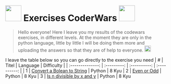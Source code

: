 # <img src="https://cdn3.emoji.gg/emojis/7611-lean.png" width="50"/> Exercises CoderWars <img src="https://cdn3.emoji.gg/emojis/7611-lean.png" width="50"/>

> Hello everyone!
> Here I leave you my results of the codewars exercises, in different levels.
> At the moment they are only in the python language, little by little I will be doing them more and uploading the answers so that they are of help to everyone. <img src="https://cdn3.emoji.gg/emojis/6967-kuromiarrowdown.png" width="20"/>

I leave the table below so you can go directly to the exercise you need
| # | Titel | Language | Difficulty |
| :--------------: | :---------: | :----------: | :----------: |
| 1 | [Convert a Bolean to String](https://github.com/izhanlaraagarcia/scripts-codewars/blob/main/codewars/KATAS%20Python/8%20Kyu/Convert%20a%20Boolean%20to%20String.py) | Python | 8 Kyu
| 2 | [Even or Odd](https://github.com/izhanlaraagarcia/Codewars/blob/main/codewars/KATAS%20Python/8%20Kyu/Even%20or%20Odd.py) | Python | 8 Kyu
| 3 | [Is n divisible by x and y](https://github.com/izhanlaraagarcia/Codewars/blob/main/codewars/KATAS%20Python/8%20Kyu/Is%20n%20divisible%20by%20x%20and%20y.py) | Python | 8 Kyu
